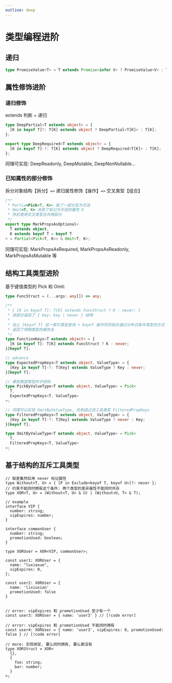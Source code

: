 ```yaml
---
outline: deep
---
```


# 类型编程进阶

## 递归

```typescript
type PromiseValue<T> = T extends Promise<infer V> ? PromiseValue<V> : T;
```

## 属性修饰进阶

### 递归修饰

extends 判断 + 递归

```typescript
type DeepPartial<T extends object> = {
  [K in keyof T]?: T[K] extends object ? DeepPartial<T[K]> : T[K];
};

export type DeepRequired<T extends object> = {
  [K in keyof T]-?: T[K] extends object ? DeepRequired<T[K]> : T[K];
};
```

同理可实现: DeepReadonly, DeepMutable, DeepNonNullable...

### 已知属性的部分修饰

拆分对象结构【拆分】`=>` 递归属性修饰【操作】`=>` 交叉类型【组合】

```typescript
/**
 * Partia<Pick<T, K>> 取了一部分变为可选
 * Omit<T, K> 去除了标记为可选的属性 K
 * 然后使用交叉类型合并两部分
 */
export type MarkPropsAsOptional<
  T extends object,
  K extends keyof T = keyof T
> = Partial<Pick<T, K>> & Omit<T, K>;
```

同理可实现: MarkPropsAsRequired, MarkPropsAsReadonly, MarkPropsAsMutable 等

## 结构工具类型进阶

基于键值类型的 Pick 和 Omit:

```typescript
type FuncStruct = (...args: any[]) => any;

/**
 * { [K in keyof T]: T[K] extends FuncStruct ? K : never; }
 * 该部分返回了 { key: key | never } 结构
 *
 * 加上 [keyof T] 这一索引类型查询 + keyof 操作符的组合通过分布式条件类型的方式
 * 返回了预期类型的属性名
 */
type FunctionKeys<T extends object> = {
  [K in keyof T]: T[K] extends FuncStruct ? K : never;
}[keyof T];

// advance
type ExpectedPropKeys<T extends object, ValueType> = {
  [Key in keyof T]-?: T[Key] extends ValueType ? Key : never;
}[keyof T];

// 拿到期望类型的子结构
type PickByValueType<T extends object, ValueType> = Pick<
  T,
  ExpectedPropKeys<T, ValueType>
>;

// 同理可以实现 OmitByValueType, 先构造过滤工具类型 FilteredPropKeys
type FilteredPropKeys<T extends object, ValueType> = {
  [Key in keyof T]-?: T[Key] extends ValueType ? never : Key;
}[keyof T];

type OmitByValueType<T extends object, ValueType> = Pick<
  T,
  FilteredPropKeys<T, ValueType>
>;
```

## 基于结构的互斥工具类型

```typescript:line-numbers=1
// 取差集然后用 never 标记属性
type Without<T, U> = { [P in Exclude<keyof T, keyof U>]?: never };
// 约束不能同时拥有这个条件: 两个类型的差异属性不能同时共存
type XOR<T, U> = (Without<T, U> & U) | (Without<U, T> & T);

// example
interface VIP {
  number: string;
  vipExpires: number;
}

interface commonUser {
  number: string;
  promotionUsed: boolean;
}

type XORUser = XOR<VIP, commonUser>;

const user1: XORUser = {
  name: "luxiaxue",
  vipExpires: 0,
};

const user2: XORUser = {
  name: 'lixiuxian'
  promotionUsed: false
}


// error: vipExpires 和 promotionUsed 至少有一个
const user3: XORUser = { name: 'user3' } // [!code error]

// error: vipExpires 和 promotionUsed 不能同时拥有
const user4: XORUser = { name: 'user3', vipExpires: 0, promotionUsed: false } // [!code error]

// more: 实现绑定, 要么同时拥有, 要么都没有
type XORStruct = XOR<
  {},
  {
    foo: string;
    bar: number;
  }
>;
```

